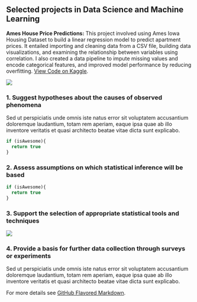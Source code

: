 ## Selected projects in Data Science and  Machine Learning 

**Ames House Price Predictions:** This project involved using Ames Iowa Housing Dataset to build a linear regression model to predict apartment prices. It entailed importing and cleaning data from a CSV file, building data visualizations, and examining the relationship between variables using correlation. I also created a data pipeline to impute missing values and encode categorical features, and improved model performance by reducing overfitting.
[View Code on Kaggle](https://www.kaggle.com/code/silasmatamanda/ames-house-price-predictions/).

<img src="images/dummy_thumbnail.jpg?raw=true"/>


### 1. Suggest hypotheses about the causes of observed phenomena

Sed ut perspiciatis unde omnis iste natus error sit voluptatem accusantium doloremque laudantium, totam rem aperiam, eaque ipsa quae ab illo inventore veritatis et quasi architecto beatae vitae dicta sunt explicabo. 

```javascript
if (isAwesome){
  return true
}
```

### 2. Assess assumptions on which statistical inference will be based

```javascript
if (isAwesome){
  return true
}
```

### 3. Support the selection of appropriate statistical tools and techniques

<img src="images/dummy_thumbnail.jpg?raw=true"/>

### 4. Provide a basis for further data collection through surveys or experiments

Sed ut perspiciatis unde omnis iste natus error sit voluptatem accusantium doloremque laudantium, totam rem aperiam, eaque ipsa quae ab illo inventore veritatis et quasi architecto beatae vitae dicta sunt explicabo. 

For more details see [GitHub Flavored Markdown](https://guides.github.com/features/mastering-markdown/).
